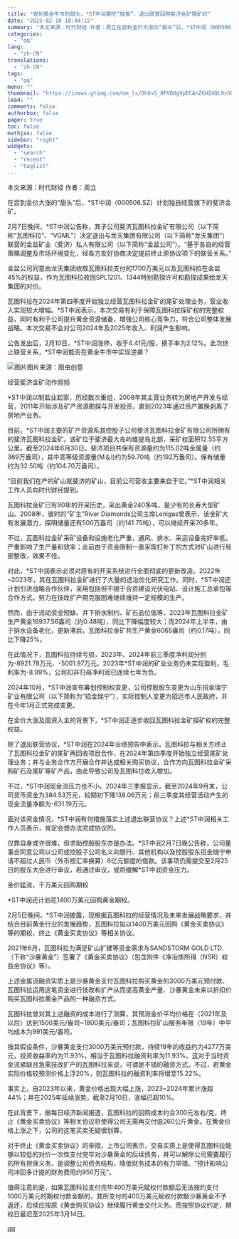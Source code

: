 ```yaml
---
title: "尝到黄金牛市的甜头，*ST中润要吃“独食”，退出联营回购斐济金矿探矿权"
date: "2025-02-10 18:44:15"
summary: "本文来源：时代财经 作者：周立在尝到金价大涨的“甜头”后，*ST中润（000506.SZ）计划独自经..."
categories:
  - "qq"
lang:
  - "zh-CN"
translations:
  - "zh-CN"
tags:
  - "qq"
menu: ""
thumbnail: "https://inews.gtimg.com/om_ls/Oh6s5_8FVDHgVpECAnZ6HZ4QL9zGULuAfl9ZMIYRw7PqUAA_640360/0"
lead: ""
comments: false
authorbox: false
pager: true
toc: false
mathjax: false
sidebar: "right"
widgets:
  - "search"
  - "recent"
  - "taglist"
---
```


本文来源：时代财经 作者：周立

在尝到金价大涨的“甜头”后，\*ST中润（000506.SZ）计划独自经营旗下的斐济金矿。

2月7日晚间，\*ST中润公告称，其子公司斐济瓦图科拉金矿有限公司（以下简称“瓦图科拉”、“VGML”）决定退出与龙天集团有限公司（以下简称“龙天集团”）联营的金盆矿业（斐济）私人有限公司（以下简称“金盆公司”）。“基于各自的经营策略调整及市场环境变化，经各方友好协商决定提前终止原协议项下的联营关系。”

金盆公司同意由龙天集团收取瓦图科拉支付的1700万美元以及瓦图科拉在金盆45%的权益，作为瓦图科拉收回SPL1201、1344特别勘探许可和勘探成果给龙天集团的对价。

瓦图科拉在2024年第四季度开始独立经营瓦图科拉金矿的尾矿处理业务，营业收入实现较大增幅。\*ST中润表示，本次交易有利于保障瓦图科拉探矿权的完整权益，同时有利于公司提升黄金资源储备，增强公司核心竞争力，符合公司整体发展战略。本次交易不会对公司2024年及2025年收入、利润产生影响。

公告发出后，2月10日，\*ST中润涨停，收于4.41元/股，换手率为2.12%。此次终止联营关系，\*ST中润能否在黄金牛市中实现逆袭？

![图片](https://inews.gtimg.com/om_bt/Ozu1VsHWxbB2-t5pGBoNeXMhHIv6jTGtEk1Wv8dzNK6kwAA/641)图片来源：图虫创意

经营斐济金矿动作频频

\*ST中润以制盐业起家，历经数次重组，2008年其主营业务转为房地产开发与经营，2011年开始涉及矿产资源勘探与开发投资，直到2023年通过资产置换剥离了房地产业务。

目前，\*ST中润主要的矿产资源系其控股子公司斐济瓦图科拉金矿有限公司所拥有的斐济瓦图科拉金矿。该矿位于斐济最大岛屿维提岛北部，采矿权面积12.55平方公里。截至2024年6月30日，斐济项目共保有资源量约为115.02吨金属量（约369万盎司），其中高等级资源量(M＆I)约为59.70吨（约192万盎司）。保有储量约为32.50吨（约104.70万盎司）。

“目前我们在产的矿山就斐济的矿山，目前公司营收主要来自于它。”\*ST中润相关工作人员向时代财经提到。

瓦图科拉金矿已有90年的开采历史，采出黄金240多吨，是少有的长寿大型矿山。2008年，彼时的“矿主”River Diamonds公司主席Lenigas曾表示，该金矿大有发展潜力，探明储量还有500万盎司（约141.75吨），可以继续开采70多年。

不过，瓦图科拉金矿采矿设备和设施老化严重，通风、排水、采运设备完好率低，严重影响了生产量和效率；此前由于资金限制一直采取打补丁的方式对矿山进行局部整改，效果不佳。

对此，\*ST中润表示必须对原有的开采系统进行全面彻底的更新改造。2022年~2023年，其在瓦图科拉金矿进行了大量的选冶优化研究工作。同时，\*ST中润还计划引进战略合作伙伴，采用包括但不限于合资建设光伏电站、设计施工总承包等合作方式，努力在技改扩产期克服困难继续维持一定规模的生产。

然而，由于流动资金短缺、井下排水制约、矿石品位低等，2023年瓦图科拉金矿生产黄金16937.56盎司（约0.48吨），同比下降幅度较大；而2024年上半年，由于排水设备老化，更新滞后，瓦图科拉金矿共生产黄金6065盎司（约0.17吨），同比下降25%。

在此情况下，瓦图科拉持续亏损，2023年、2024年前三季度净利润分别为-8921.78万元、-5001.97万元。2023年\*ST中润的矿业业务仍未实现盈利，毛利率为-8.99%，公司扣非归母净利润已连续七年为负。

2024年10月，\*ST中润宣布筹划控制权变更，公司控股股东变更为山东招金瑞宁矿业有限公司（以下简称为“招金瑞宁”），实际控制人变更为招远市人民政府，并在今年1月正式完成变更。

在金价大涨及国资入主的背景下，\*ST中润正逐步收回瓦图科拉金矿探矿权的完整权益。

除了退出联营协议，\*ST中润在2024年业绩预告中表示，瓦图科拉与相关方终止了瓦图科拉金矿的尾矿再回收项目合作，在2024年第四季度开始独立经营尾矿处理业务；并与业务合作方开展合作并达成相关购买协议，合作方向瓦图科拉金矿采购矿石及尾矿等矿产品，由此导致公司及瓦图科拉收入增加。

不过，\*ST中润现金流压力也不小。2024年三季报显示，截至2024年9月末，公司货币资金为384.53万元，较期初下降138.06万元；前三季度其经营活动产生的现金流量净额为-631.19万元。

面对该资金情况，\*ST中润有何措施落实上述退出联营协议？上述\*ST中润相关工作人员表示，肯定会想办法完成协议的。

仅靠自身或许很难，但求助控股股东亦是办法。\*ST中润2月7日晚公告称，公司董事会同意公司以公司或控股子公司名义向银行、其他机构以及控股股东招金瑞宁申请不超过人民币（外币按汇率换算）6亿元额度的借款。该事项仍需提交至2月25日的股东大会进行审议，若通过审议，或将缓解\*ST中润资金压力。

金价猛涨，千万美元回购期权

\*ST中润还计划花1400万美元回购黄金期权。

2月5日晚间，\*ST中润披露，现根据瓦图科拉的经营情况及未来发展战略要求，并结合目前黄金行业的发展趋势，瓦图科拉拟以1400万美元回购《黄金买卖协议》等的期权，终止《黄金买卖协议》等相关协议。

2021年6月，瓦图科拉为满足矿山扩建等资金需求与SANDSTORM GOLD LTD.（下称“沙暴黄金”）签署了《黄金买卖协议》（包含附件《净冶炼所得（NSR）权益金协议》等）。

上述金属流融资实质上是沙暴黄金支付瓦图科拉购买黄金的3000万美元预付款、瓦图科拉运用这笔资金进行技改和扩产从而提高黄金产量、沙暴黄金未来以折扣价购买瓦图科拉黄金产品的一种融资方式。

瓦图科拉曾对其上述融资的成本进行了测算，其预测金价平均价格在（2021年及以后）达到1500美元/盎司~1800美元/盎司；瓦图科拉矿山服务年限（19年）中平均成本为991美元/盎司。

按其假设条件，沙暴黄金支付3000万美元预付款，持续19年的收益约为4277万美元，投资收益率约为11.93%，相当于瓦图科拉融资利率为11.93%。这对于当时资金流紧缺且急需技改扩产的瓦图科拉来说，可谓是不错的融资方式。不过，若黄金实际价格较预测价格上浮20%，则瓦图科拉的融资利率将增至15.22%。

事实上，自2023年以来，黄金价格出现大幅上涨，2023~2024年累计涨超44%；并在2025年延续涨势，截至2月10日，涨幅已超10%。

在此背景下，据每日经济新闻报道，瓦图科拉的回购成本约合300元左右/克，终止《黄金买卖协议》等相关协议将使得公司无需再交付逾260公斤黄金。在黄金价格上涨之下，公司的这笔买卖无疑很划算。

对于终止《黄金买卖协议》的举措，上市公司表示，交易实质上是使得瓦图科拉能够以较低的对价一次性支付完毕对沙暴黄金的后续债务，并可以解除公司需要履行的所有担保义务，是调整公司债务结构，降低财务成本的有力举措。“预计影响公司冲回多计提的财务费用约950万元”。

值得注意的是，如果瓦图科拉支付完毕400万美元赋权付款额后无法按约支付1000万美元的期权付款金额的，其所支付的400万美元赋权付款额沙暴黄金不予返还，后续应按原《黄金购买协议》继续履行黄金交付义务。而按照协议约定，期权日最迟至2025年3月14日。

[qq](https://new.qq.com/rain/a/20250210A077KX00)
